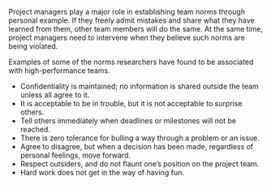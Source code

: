 Project managers play a major role in establishing team norms through personal example. If they freely admit mistakes and share what they have learned from them, other team members will do the same. At the same time, project managers need to intervene when they believe such norms are being violated.

Examples of some of the norms researchers have found to be associated with high-performance
teams.
- Confidentiality is maintained; no information is shared outside the team unless all agree to it.
- It is acceptable to be in trouble, but it is not acceptable to surprise others.
- Tell others immediately when deadlines or milestones will not be reached.
- There is zero tolerance for bulling a way through a problem or an issue.
- Agree to disagree, but when a decision has been made, regardless of personal feelings, move forward.
- Respect outsiders, and do not flaunt one’s position on the project team.
- Hard work does not get in the way of having fun.